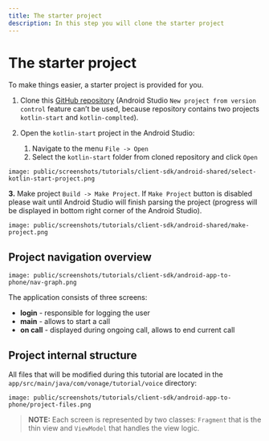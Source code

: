 ```yaml
---
title: The starter project
description: In this step you will clone the starter project
---
```


# The starter project

To make things easier, a starter project is provided for you.

1. Clone this [GitHub repository](https://github.com/nexmo-community/client-sdk-android-tutorial-voice-app-to-phone) (Android Studio `New project from version control` feature can’t be used, because repository contains two projects `kotlin-start` and `kotlin-complted`).

2. Open the `kotlin-start` project in the Android Studio:

   1. Navigate to the menu `File -> Open` 
   2. Select the `kotlin-start` folder from cloned repository and click `Open`

```screenshot
image: public/screenshots/tutorials/client-sdk/android-shared/select-kotlin-start-project.png
```

**3.** Make project `Build -> Make Project`. If `Make Project` button is disabled please wait until Android Studio will finish parsing the project (progress will be displayed in bottom right corner of the Android Studio).
   
```screenshot
image: public/screenshots/tutorials/client-sdk/android-shared/make-project.png
```

## Project navigation overview

```screenshot
image: public/screenshots/tutorials/client-sdk/android-app-to-phone/nav-graph.png
```

The application consists of three screens:

- **login** - responsible for logging the user
- **main** - allows to start a call
- **on call** - displayed during ongoing call, allows to end current call

## Project internal structure

All files that will be modified during this tutorial are located in the `app/src/main/java/com/vonage/tutorial/voice` directory:

```screenshot
image: public/screenshots/tutorials/client-sdk/android-app-to-phone/project-files.png
```

> **NOTE:** Each screen is represented by two classes: `Fragment` that is the thin view and `ViewModel` that handles the view logic.
